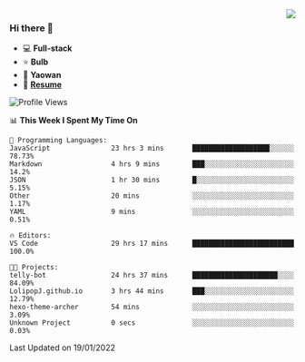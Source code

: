<img align="right" src="https://github-readme-stats.vercel.app/api?username=LolipopJ&show_icons=true&count_private=true&hide_title=true&include_all_commits=true&theme=vue">

### Hi there 👋

- :computer: **Full-stack**
- :star: **Bulb**
- :pill: **Yaowan**
- :milky_way: [**Resume**](https://cdn.jsdelivr.net/gh/lolipopj/resume/export/resume-en.pdf)

<!--START_SECTION:waka-->
![Profile Views](http://img.shields.io/badge/Profile%20Views-5-blue)

📊 **This Week I Spent My Time On** 

```text
💬 Programming Languages: 
JavaScript               23 hrs 3 mins       ███████████████████░░░░░░   78.73% 
Markdown                 4 hrs 9 mins        ███░░░░░░░░░░░░░░░░░░░░░░   14.2% 
JSON                     1 hr 30 mins        █░░░░░░░░░░░░░░░░░░░░░░░░   5.15% 
Other                    20 mins             ░░░░░░░░░░░░░░░░░░░░░░░░░   1.17% 
YAML                     9 mins              ░░░░░░░░░░░░░░░░░░░░░░░░░   0.51%

🔥 Editors: 
VS Code                  29 hrs 17 mins      █████████████████████████   100.0%

🐱‍💻 Projects: 
telly-bot                24 hrs 37 mins      █████████████████████░░░░   84.09% 
LolipopJ.github.io       3 hrs 44 mins       ███░░░░░░░░░░░░░░░░░░░░░░   12.79% 
hexo-theme-archer        54 mins             ░░░░░░░░░░░░░░░░░░░░░░░░░   3.09% 
Unknown Project          0 secs              ░░░░░░░░░░░░░░░░░░░░░░░░░   0.03%

```


 Last Updated on 19/01/2022
<!--END_SECTION:waka-->
